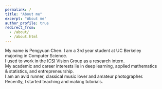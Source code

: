 ```yaml
---
permalink: /
title: "About me"
excerpt: "About me"
author_profile: true
redirect_from: 
  - /about/
  - /about.html
---
```


My name is Pengyuan Chen. I am a 3rd year student at UC Berkeley majoring in Computer Science. <br />
I used to work in the <a href="https://www.icsi.berkeley.edu/icsi/" target="_blank">ICSI</a> Vision Group as a research intern. <br />
My academic and career interests lie in deep learning, applied mathematics & statistics, and entrepreneurship. <br />
I am an avid runner, classical music lover and amateur photographer. Recently, I started teaching and making tutorials.

